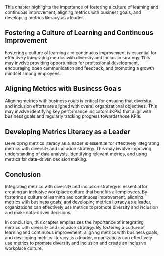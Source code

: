 
This chapter highlights the importance of fostering a culture of learning and continuous improvement, aligning metrics with business goals, and developing metrics literacy as a leader.

## Fostering a Culture of Learning and Continuous Improvement

Fostering a culture of learning and continuous improvement is essential for effectively integrating metrics with diversity and inclusion strategy. This may involve providing opportunities for professional development, encouraging open communication and feedback, and promoting a growth mindset among employees.

## Aligning Metrics with Business Goals

Aligning metrics with business goals is critical for ensuring that diversity and inclusion efforts are aligned with overall organizational objectives. This may involve identifying key performance indicators (KPIs) that align with business goals and regularly tracking progress towards those KPIs.

## Developing Metrics Literacy as a Leader

Developing metrics literacy as a leader is essential for effectively integrating metrics with diversity and inclusion strategy. This may involve improving understanding of data analysis, identifying relevant metrics, and using metrics for data-driven decision making.

## Conclusion

Integrating metrics with diversity and inclusion strategy is essential for creating an inclusive workplace culture that benefits all employees. By fostering a culture of learning and continuous improvement, aligning metrics with business goals, and developing metrics literacy as a leader, organizations can effectively use metrics to promote diversity and inclusion and make data-driven decisions.

In conclusion, this chapter emphasizes the importance of integrating metrics with diversity and inclusion strategy. By fostering a culture of learning and continuous improvement, aligning metrics with business goals, and developing metrics literacy as a leader, organizations can effectively use metrics to promote diversity and inclusion and create an inclusive workplace culture.

